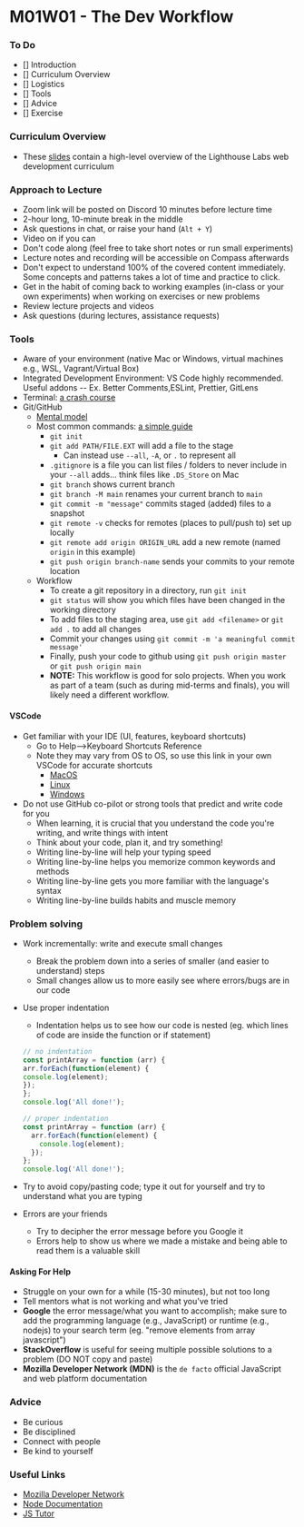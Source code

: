 # M01W01 - The Dev Workflow

### To Do
- [] Introduction
- [] Curriculum Overview
- [] Logistics
- [] Tools
- [] Advice
- [] Exercise

### Curriculum Overview

- These [slides](https://docs.google.com/presentation/d/1_NWYcPhS6Q3hQKXnh09Eufl7hs45yBLbUBZhWyvqeSc/) contain a high-level overview of the Lighthouse Labs web development curriculum

### Approach to Lecture
  * Zoom link will be posted on Discord 10 minutes before lecture time
  * 2-hour long, 10-minute break in the middle
  * Ask questions in chat, or raise your hand (`Alt + Y`)
  * Video on if you can
  * Don't code along (feel free to take short notes or run small experiments)
  * Lecture notes and recording will be accessible on Compass afterwards
  * Don't expect to understand 100% of the covered content immediately. Some concepts and patterns takes a lot of time and practice to click.
  * Get in the habit of coming back to working examples (in-class or your own experiments) when working on exercises or new problems
  * Review lecture projects and videos
  * Ask questions (during lectures, assistance requests)

### Tools
  * Aware of your environment (native Mac or Windows, virtual machines e.g., WSL, Vagrant/Virtual Box)
  * Integrated Development Environment: VS Code highly recommended. Useful addons -- Ex. Better Comments,ESLint, Prettier, GitLens
  * Terminal: [a crash course](https://www.youtube.com/watch?v=uwAqEzhyjtw)
  * Git/GitHub
    * [Mental model](https://dsinecos.github.io/blog/Git-basics)
    * Most common commands: [a simple guide](https://up1.github.io/git-guide/index.html)
      * `git init`
      * `git add PATH/FILE.EXT` will add a file to the stage
        * Can instead use `--all`, `-A`, or `.` to represent all
      * `.gitignore` is a file you can list files / folders to never include in your `--all` adds... think files like `.DS_Store` on Mac
      * `git branch` shows current branch
      * `git branch -M main` renames your current branch to `main`
      * `git commit -m "message"` commits staged (added) files to a snapshot
      * `git remote -v` checks for remotes (places to pull/push to) set up locally
      * `git remote add origin ORIGIN_URL` add a new remote (named `origin` in this example)
      * `git push origin branch-name` sends your commits to your remote location
    * Workflow
      * To create a git repository in a directory, run `git init`
      * `git status` will show you which files have been changed in the working directory
      * To add files to the staging area, use `git add <filename>` or `git add .` to add all changes
      * Commit your changes using `git commit -m 'a meaningful commit message'`
      * Finally, push your code to github using `git push origin master` or `git push origin main`
      * **NOTE:** This workflow is good for solo projects. When you work as part of a team (such as during mid-terms and finals), you will likely need a different workflow.

#### VSCode
* Get familiar with your IDE (UI, features, keyboard shortcuts)
  * Go to Help-->Keyboard Shortcuts Reference
  * Note they may vary from OS to OS, so use this link in your own VSCode for accurate shortcuts
    * [MacOS](https://code.visualstudio.com/shortcuts/keyboard-shortcuts-macos.pdf)
    * [Linux](https://code.visualstudio.com/shortcuts/keyboard-shortcuts-linux.pdf)
    * [Windows](https://code.visualstudio.com/shortcuts/keyboard-shortcuts-windows.pdf)
* Do not use GitHub co-pilot or strong tools that predict and write code for you
  * When learning, it is crucial that you understand the code you're writing, and write things with intent
  * Think about your code, plan it, and try something!
  * Writing line-by-line will help your typing speed
  * Writing line-by-line helps you memorize common keywords and methods
  * Writing line-by-line gets you more familiar with the language's syntax
  * Writing line-by-line builds habits and muscle memory

### Problem solving
* Work incrementally: write and execute small changes
  * Break the problem down into a series of smaller (and easier to understand) steps
  * Small changes allow us to more easily see where errors/bugs are in our code
* Use proper indentation
  * Indentation helps us to see how our code is nested (eg. which lines of code are inside the function or if statement)

  ```js
  // no indentation
  const printArray = function (arr) {
  arr.forEach(function(element) {
  console.log(element);
  });
  };
  console.log('All done!');

  // proper indentation
  const printArray = function (arr) {
    arr.forEach(function(element) {
      console.log(element);
    });
  };
  console.log('All done!');
  ```

* Try to avoid copy/pasting code; type it out for yourself and try to understand what you are typing
* Errors are your friends
  * Try to decipher the error message before you Google it
  * Errors help to show us where we made a mistake and being able to read them is a valuable skill

#### Asking For Help
* Struggle on your own for a while (15-30 minutes), but not too long
* Tell mentors what is not working and what you've tried
* **Google** the error message/what you want to accomplish; make sure to add the programming language (e.g., JavaScript) or runtime (e.g., nodejs) to your search term (eg. "remove elements from array javascript")
* **StackOverflow** is useful for seeing multiple possible solutions to a problem (DO NOT copy and paste)
* **Mozilla Developer Network (MDN)** is the `de facto` official JavaScript and web platform documentation

### Advice
* Be curious
* Be disciplined
* Connect with people
* Be kind to yourself

### Useful Links
- [Mozilla Developer Network](https://developer.mozilla.org/en-US/)
- [Node Documentation](https://nodejs.org/en/docs/)
- [JS Tutor](http://pythontutor.com/javascript.html#mode=edit)
